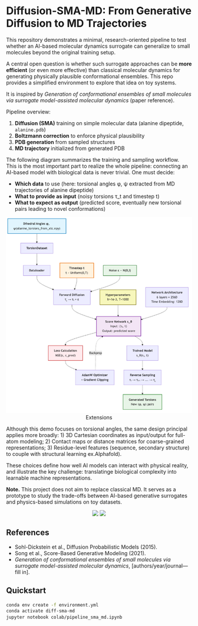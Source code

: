 # Diffusion-SMA-MD: From Generative Diffusion to MD Trajectories

This repository demonstrates a minimal, research-oriented pipeline to test whether 
an AI-based molecular dynamics surrogate can generalize to small molecules beyond 
the original training setup.  

A central open question is whether such surrogate approaches can be **more efficient**
(or even more effective) than classical molecular dynamics for generating physically
plausible conformational ensembles. This repo provides a simplified environment to explore that idea on toy systems.

It is inspired by *Generation of conformational ensembles of small molecules via surrogate model-assisted molecular dynamics* (paper reference).

Pipeline overview:
1. **Diffusion (SMA)** training on simple molecular data (alanine dipeptide, `alanine.pdb`)
2. **Boltzmann correction** to enforce physical plausibility
3. **PDB generation** from sampled structures
4. **MD trajectory** initialized from generated PDB

The following diagram summarizes the training and sampling workflow.  
This is the most important part to realize the whole pipeline: connecting an AI-based model with biological data is never trivial. One must decide:
- **Which data** to use (here: torsional angles φ, ψ extracted from MD trajectories of alanine dipeptide)
- **What to provide as input** (noisy torsions τ_t and timestep t)
- **What to expect as output** (predicted score, eventually new torsional pairs leading to novel conformations)

<p align="center">
  <img src="docs/diagram.png" width="600" alt="Diffusion->Boltzmann->PDB->MD workflow“>
</p>

### Extensions
Although this demo focuses on torsional angles, the same design principal applies more broadly: 1) 3D Cartesian coordinates as input/output for full-atom modeling; 2) Contact maps or distance matrices for coarse-grained representations; 3) Residue-level features (sequence, secondary structure) to couple with structural learning ex.Alphafold).

These choices define how well AI models can interact with physical reality, and illustrate the key challenge: translatinge biological complexity into learnable machine representations.


**Note.** This project does not aim to replace classical MD. It serves as a prototype to study the trade-offs between AI-based generative surrogates and physics-based simulations on toy datasets.

<p align="center">
  <img src="results/loss_curve.png" width="320">
  <img src="results/energy_before_after.png" width="320">
</p>

## References
- Sohl-Dickstein et al., Diffusion Probabilistic Models (2015).
- Song et al., Score-Based Generative Modeling (2021).
- *Generation of conformational ensembles of small molecules via surrogate model-assisted molecular dynamics*, [authors/year/journal—fill in].


## Quickstart

```bash
conda env create -f environment.yml
conda activate diff-sma-md
jupyter notebook colab/pipeline_sma_md.ipynb





